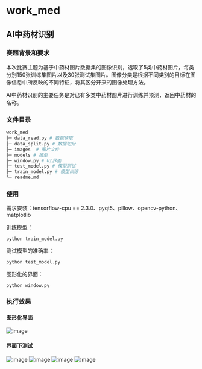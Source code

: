 # work_med
## AI中药材识别

### 赛题背景和要求

本次比赛主题为基于中药材图片数据集的图像识别，选取了5类中药材图片，每类分别150张训练集图片以及30张测试集图片。图像分类是根据不同类别的目标在图像信息中所反映的不同特征，将其区分开来的图像处理方法。

AI中药材识别的主要任务是对已有多类中药材图片进行训练并预测，返回中药材的名称。

### 文件目录

```bash
work_med
├─ data_read.py # 数据读取
├─ data_split.py # 数据切分
├─ images  # 图片文件
├─ models # 模型
├─ window.py # UI界面
├─ test_model.py # 模型测试
├─ train_model.py # 模型训练
└─ readme.md 
```

### 使用

需求安装：tensorflow-cpu == 2.3.0、pyqt5、pillow、opencv-python、matplotlib

训练模型：

```
python train_model.py
```

测试模型的准确率：

```
python test_model.py
```

图形化的界面：

```
python window.py
```

### 执行效果

#### 图形化界面

![image](https://user-images.githubusercontent.com/53803390/119920669-4ac40e00-bf9f-11eb-9e8b-f418fda6bd0d.png)

#### 界面下测试

![image](https://user-images.githubusercontent.com/53803390/119920724-60d1ce80-bf9f-11eb-903a-62147bec57cd.png)
![image](https://user-images.githubusercontent.com/53803390/119920743-66c7af80-bf9f-11eb-9cb4-bc177fde5ee3.png)
![image](https://user-images.githubusercontent.com/53803390/119920760-6d562700-bf9f-11eb-92c8-997620cc7f8f.png)
![image](https://user-images.githubusercontent.com/53803390/119920770-71824480-bf9f-11eb-992f-44f03364c3d1.png)




